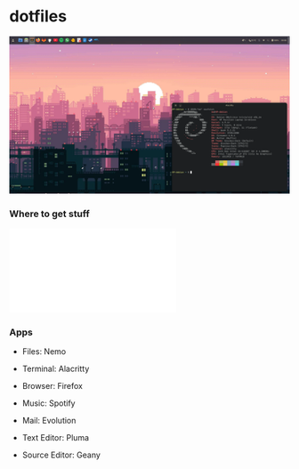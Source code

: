 # dotfiles

![](assets/desktop.png)

### Where to get stuff

![](resources.md)

### Apps

- Files: Nemo

- Terminal: Alacritty

- Browser: Firefox

- Music: Spotify

- Mail: Evolution

- Text Editor: Pluma

- Source Editor: Geany
